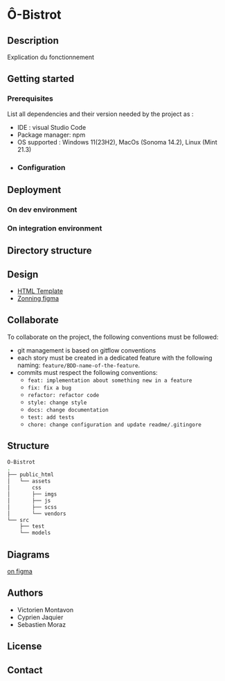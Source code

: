 # Ô-Bistrot
## Description
Explication du fonctionnement
## Getting started
### Prerequisites
List all dependencies and their version needed by the project as :
- IDE : visual Studio Code
- Package manager: npm
- OS supported : Windows 11(23H2), MacOs (Sonoma 14.2), Linux (Mint 21.3)
- ### Configuration
## Deployment
### On dev environment
### On integration environment
## Directory structure
## Design
- [HTML Template](https://www.free-css.com/free-css-templates/page277/pigga)
- [Zonning figma](https://www.figma.com/file/C4iOldeuuSRcGp3kcR0gpv/O-Bistrot?type=design&node-id=0%3A1&mode=design&t=AwjxqQ0ZgTjpz8BE-1)
## Collaborate

To collaborate on the project, the following conventions must be followed:
- git management is based on gitflow conventions
- each story must be created in a dedicated feature with the following naming: `feature/BDD-name-of-the-feature`.
- commits must respect the following conventions:
  - `feat: implementation about something new in a feature`
  - `fix: fix a bug`
  - `refactor: refactor code`
  - `style: change style`
  - `docs: change documentation`
  - `test: add tests`
  - `chore: change configuration and update readme/.gitingore`
## Structure 
```bash
O-Bistrot
.
├── public_html
│   └── assets
│       css
│       ├── imgs
│       ├── js
│       ├── scss
│       └── vendors
└── src
    ├── test
    └── models
```
## Diagrams
[on figma](https://www.figma.com/file/yOVI2HH2C1dpsqDpLlH6it/Diagrams?type=design&node-id=2-2&mode=design&t=EIcA1AfOcoe1ms3t-0)
## Authors
- Victorien Montavon
- Cyprien Jaquier
- Sebastien Moraz
## License
## Contact
